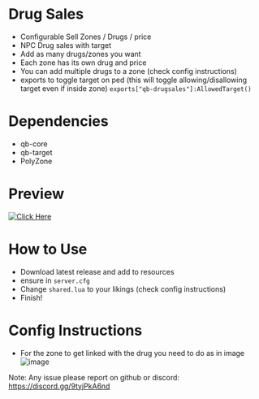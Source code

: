 # Drug Sales

- Configurable Sell Zones / Drugs / price
- NPC Drug sales with target
- Add as many drugs/zones you want
- Each zone has its own drug and price
- You can add multiple drugs to a zone (check config instructions)
- exports to toggle target on ped (this will toggle allowing/disallowing target even if inside zone)
  `exports["qb-drugsales"]:AllowedTarget()`

# Dependencies

- qb-core
- qb-target
- PolyZone

# Preview

[![Click Here](https://user-images.githubusercontent.com/72443203/169163591-d4956c2d-436d-4a42-8c75-71398fc2c273.png)](https://www.youtube.com/watch?v=0EmvAfaEDzE)

# How to Use

- Download latest release and add to resources
- ensure in `server.cfg`
- Change `shared.lua` to your likings (check config instructions)
- Finish!

# Config Instructions

- For the zone to get linked with the drug you need to do as in image
  ![image](https://user-images.githubusercontent.com/72443203/169639948-e2ae2ab4-0ae1-42fc-901a-868ab935c723.png)

Note: Any issue please report on github or discord: https://discord.gg/9tyjPkA6nd
